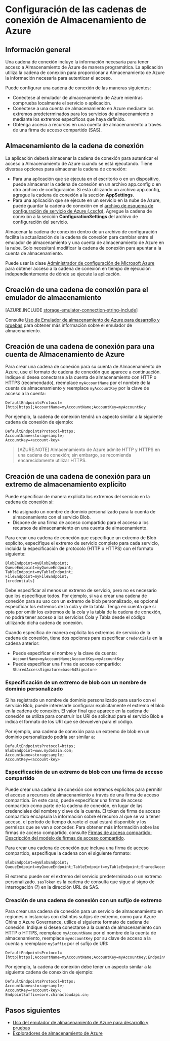 <properties 
	pageTitle="Configurar una cadena de conexión a Almacenamiento de Azure | Microsoft Azure"
	description="Crear una cadena de conexión en una cuenta de Almacenamiento de Azure Una cadena de conexión incluye la información necesaria para autenticar el acceso a los recursos de una cuenta de almacenamiento desde la aplicación."
	services="storage"
	documentationCenter=""
	authors="tamram"
	manager="carmonm"
	editor="tysonn"/>

<tags
	ms.service="storage"
	ms.workload="storage"
	ms.tgt_pltfrm="na"
	ms.devlang="na"
	ms.topic="article"
	ms.date="04/01/2016"
	ms.author="tamram"/>

# Configuración de las cadenas de conexión de Almacenamiento de Azure

## Información general

Una cadena de conexión incluye la información necesaria para tener acceso a Almacenamiento de Azure de manera programática. La aplicación utiliza la cadena de conexión para proporcionar a Almacenamiento de Azure la información necesaria para autenticar el acceso.

Puede configurar una cadena de conexión de las maneras siguientes:

- Conéctese al emulador de almacenamiento de Azure mientras comprueba localmente el servicio o aplicación.
- Conéctese a una cuenta de almacenamiento en Azure mediante los extremos predeterminados para los servicios de almacenamiento o mediante los extremos específicos que haya definido.
- Obtenga acceso a recursos en una cuenta de almacenamiento a través de una firma de acceso compartido (SAS).

## Almacenamiento de la cadena de conexión

La aplicación deberá almacenar la cadena de conexión para autenticar el acceso a Almacenamiento de Azure cuando se está ejecutando. Tiene diversas opciones para almacenar la cadena de conexión:

- Para una aplicación que se ejecuta en el escritorio o en un dispositivo, puede almacenar la cadena de conexión en un archivo app.config o en otro archivo de configuración. Si está utilizando un archivo app.config, agregue la cadena de conexión a la sección **AppSettings**.
- Para una aplicación que se ejecute en un servicio en la nube de Azure, puede guardar la cadena de conexión en el [archivo de esquema de configuración de servicio de Azure (.cscfg)](https://msdn.microsoft.com/library/ee758710.aspx). Agregue la cadena de conexión a la sección **ConfigurationSettings** del archivo de configuración del servicio.

Almacenar la cadena de conexión dentro de un archivo de configuración facilita la actualización de la cadena de conexión para cambiar entre el emulador de almacenamiento y una cuenta de almacenamiento de Azure en la nube. Solo necesitará modificar la cadena de conexión para apuntar a la cuenta de almacenamiento.

Puede usar la clase [Administrador de configuración de Microsoft Azure](https://www.nuget.org/packages/Microsoft.WindowsAzure.ConfigurationManager/) para obtener acceso a la cadena de conexión en tiempo de ejecución independientemente de dónde se ejecute la aplicación.

## Creación de una cadena de conexión para el emulador de almacenamiento

[AZURE.INCLUDE [storage-emulator-connection-string-include](../../includes/storage-emulator-connection-string-include.md)]

Consulte [Uso de Emulador de almacenamiento de Azure para desarrollo y pruebas](storage-use-emulator.md) para obtener más información sobre el emulador de almacenamiento.

## Creación de una cadena de conexión para una cuenta de Almacenamiento de Azure

Para crear una cadena de conexión para su cuenta de Almacenamiento de Azure, use el formato de cadena de conexión que aparece a continuación. Indique si desea conectarse a la cuenta de almacenamiento con HTTP o HTTPS (recomendado), reemplace `myAccountName` por el nombre de la cuenta de almacenamiento y reemplace `myAccountKey` por la clave de acceso a la cuenta:

    DefaultEndpointsProtocol=[http|https];AccountName=myAccountName;AccountKey=myAccountKey

Por ejemplo, la cadena de conexión tendrá un aspecto similar a la siguiente cadena de conexión de ejemplo:

	DefaultEndpointsProtocol=https;
	AccountName=storagesample;
	AccountKey=<account-key>

> [AZURE.NOTE] Almacenamiento de Azure admite HTTP y HTTPS en una cadena de conexión; sin embargo, se recomienda encarecidamente utilizar HTTPS.

## Creación de una cadena de conexión para un extremo de almacenamiento explícito

Puede especificar de manera explícita los extremos del servicio en la cadena de conexión si:

- Ha asignado un nombre de dominio personalizado para la cuenta de almacenamiento con el servicio Blob.
- Dispone de una firma de acceso compartido para el acceso a los recursos de almacenamiento en una cuenta de almacenamiento.

Para crear una cadena de conexión que especifique un extremo de Blob explícito, especifique el extremo de servicio completo para cada servicio, incluida la especificación de protocolo (HTTP o HTTPS) con el formato siguiente:

	BlobEndpoint=myBlobEndpoint;
	QueueEndpoint=myQueueEndpoint;
	TableEndpoint=myTableEndpoint;
	FileEndpoint=myFileEndpoint;
	[credentials]


Debe especificar al menos un extremo de servicio, pero no es necesario que los especifique todos. Por ejemplo, si va a crear una cadena de conexión para su uso con un extremo de blob personalizado, es opcional especificar los extremos de la cola y de la tabla. Tenga en cuenta que si opta por omitir los extremos de la cola y la tabla de la cadena de conexión, no podrá tener acceso a los servicios Cola y Tabla desde el código utilizando dicha cadena de conexión.

Cuando especifica de manera explícita los extremos de servicio de la cadena de conexión, tiene dos opciones para especificar `credentials` en la cadena anterior:

- Puede especificar el nombre y la clave de cuenta: `AccountName=myAccountName;AccountKey=myAccountKey`
- Puede especificar una firma de acceso compartido: `SharedAccessSignature=base64Signature`

### Especificación de un extremo de blob con un nombre de dominio personalizado

Si ha registrado un nombre de dominio personalizado para usarlo con el servicio Blob, puede interesarle configurar explícitamente el extremo el blob en la cadena de conexión. El valor final que aparece en la cadena de conexión se utiliza para construir los URI de solicitud para el servicio Blob e indica el formato de los URI que se devuelven para el código.

Por ejemplo, una cadena de conexión para un extremo de blob en un dominio personalizado podría ser similar a:

	DefaultEndpointsProtocol=https;
	BlobEndpoint=www.mydomain.com;
	AccountName=storagesample;
	AccountKey=<account-key>


### Especificación de un extremo de blob con una firma de acceso compartido

Puede crear una cadena de conexión con extremos explícitos para permitir el acceso a recursos de almacenamiento a través de una firma de acceso compartida. En este caso, puede especificar una firma de acceso compartido como parte de la cadena de conexión, en lugar de las credenciales del nombre y clave de la cuenta. El token de firma de acceso compartido encapsula la información sobre el recurso al que se va a tener acceso, el período de tiempo durante el cual estará disponible y los permisos que se van a conceder. Para obtener más información sobre las firmas de acceso compartido, consulte [Firmas de acceso compartido: Descripción del modelo de firmas de acceso compartido](storage-dotnet-shared-access-signature-part-1.md).

Para crear una cadena de conexión que incluya una firma de acceso compartido, especifique la cadena con el siguiente formato:

    BlobEndpoint=myBlobEndpoint; QueueEndpoint=myQueueEndpoint;TableEndpoint=myTableEndpoint;SharedAccessSignature=sasToken

El extremo puede ser el extremo del servicio predeterminado o un extremo personalizado. `sasToken` es la cadena de consulta que sigue al signo de interrogación (?) en la dirección URL de SAS.

### Creación de una cadena de conexión con un sufijo de extremo

Para crear una cadena de conexión para un servicio de almacenamiento en regiones o instancias con distintos sufijos de extremo, como para Azure China o Azure Governance, utilice el siguiente formato de cadena de conexión. Indique si desea conectarse a la cuenta de almacenamiento con HTTP o HTTPS, reemplace `myAccountName` por el nombre de la cuenta de almacenamiento, reemplace `myAccountKey` por su clave de acceso a la cuenta y reemplace `mySuffix` por el sufijo de URI:


	DefaultEndpointsProtocol=[http|https];AccountName=myAccountName;AccountKey=myAccountKey;EndpointSuffix=mySuffix;


Por ejemplo, la cadena de conexión debe tener un aspecto similar a la siguiente cadena de conexión de ejemplo:

	DefaultEndpointsProtocol=https;
	AccountName=storagesample;
	AccountKey=<account-key>;
	EndpointSuffix=core.chinacloudapi.cn;

## Pasos siguientes

- [Uso del emulador de almacenamiento de Azure para desarrollo y pruebas](storage-use-emulator.md)
- [Exploradores de almacenamiento de Azure](storage-explorers.md)

<!---HONumber=AcomDC_0406_2016-->